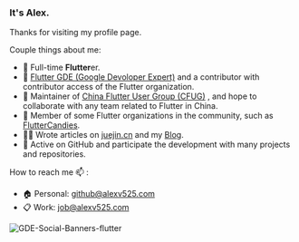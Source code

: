 ### It's Alex.

Thanks for visiting my profile page.

Couple things about me:
- 🌱 Full-time **Flutter**er.
- 🏅 [Flutter GDE (Google Devoloper Expert)](https://developers.google.com/community/experts/directory/profile/profile-chengjun-li) and a contributor with contributor access of the Flutter organization.
- 👯 Maintainer of [China Flutter User Group (CFUG)](https://github.com/cfug) , and hope to collaborate with any team related to Flutter in China.
- 🤝 Member of some Flutter organizations in the community, such as [FlutterCandies](https://github.com/fluttercandies).
- ✍🏻 Wrote articles on [juejin.cn](https://juejin.cn/user/606586150596360) and my [Blog](https://blog.alexv525.com/).
- 🚀 Active on GitHub and participate the development with many projects and repositories.

How to reach me 📫 :
  - 🏠 Personal: github@alexv525.com
  - 📋 Work: job@alexv525.com

![GDE-Social-Banners-flutter](https://user-images.githubusercontent.com/15884415/138385969-dc0648a8-813b-4027-b626-c8cb1af76ec1.png)
